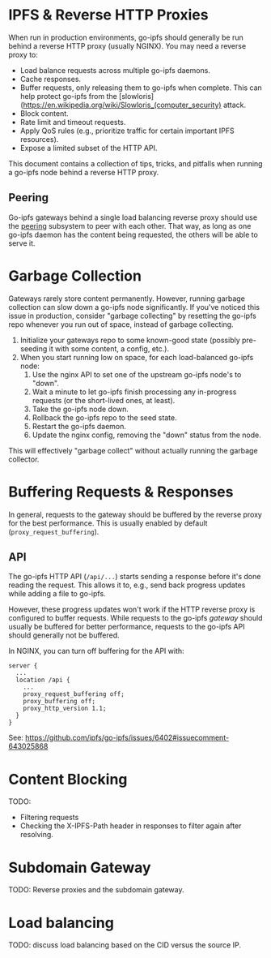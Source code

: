 # IPFS & Reverse HTTP Proxies

When run in production environments, go-ipfs should generally be run behind a
reverse HTTP proxy (usually NGINX). You may need a reverse proxy to:

* Load balance requests across multiple go-ipfs daemons.
* Cache responses.
* Buffer requests, only releasing them to go-ipfs when complete. This can help
  protect go-ipfs from the
  [slowloris](https://en.wikipedia.org/wiki/Slowloris_(computer_security)
  attack.
* Block content.
* Rate limit and timeout requests.
* Apply QoS rules (e.g., prioritize traffic for certain important IPFS resources).
* Expose a limited subset of the HTTP API.

This document contains a collection of tips, tricks, and pitfalls when running a
go-ipfs node behind a reverse HTTP proxy.

## Peering

Go-ipfs gateways behind a single load balancing reverse proxy should use the
[peering](../config.md#peering) subsystem to peer with each other. That way, as
long as one go-ipfs daemon has the content being requested, the others will be
able to serve it.

# Garbage Collection

Gateways rarely store content permanently. However, running garbage collection
can slow down a go-ipfs node significantly. If you've noticed this issue in
production, consider "garbage collecting" by resetting the go-ipfs repo whenever
you run out of space, instead of garbage collecting.

1. Initialize your gateways repo to some known-good state (possibly pre-seeding
   it with some content, a config, etc.).
2. When you start running low on space, for each load-balanced go-ipfs node:
    1. Use the nginx API to set one of the upstream go-ipfs node's to "down".
    2. Wait a minute to let go-ipfs finish processing any in-progress requests
      (or the short-lived ones, at least).
    3. Take the go-ipfs node down.
    4. Rollback the go-ipfs repo to the seed state.
    5. Restart the go-ipfs daemon.
    6. Update the nginx config, removing the "down" status from the node.

This will effectively "garbage collect" without actually running the garbage
collector.

# Buffering Requests & Responses

In general, requests to the gateway should be buffered by the reverse proxy for
the best performance. This is usually enabled by default (`proxy_request_buffering`).

## API

The go-ipfs HTTP API (`/api/...`) starts sending a response before it's done
reading the request. This allows it to, e.g., send back progress updates while
adding a file to go-ipfs.

However, these progress updates won't work if the HTTP reverse proxy is
configured to buffer requests. While requests to the go-ipfs _gateway_ should
usually be buffered for better performance, requests to the go-ipfs API should
generally not be buffered.

In NGINX, you can turn off buffering for the API with:

```nginx
server {
  ...
  location /api {
    ...
    proxy_request_buffering off;
    proxy_buffering off;
    proxy_http_version 1.1;
  }
}
```

See: https://github.com/ipfs/go-ipfs/issues/6402#issuecomment-643025868

# Content Blocking

TODO:

* Filtering requests
* Checking the X-IPFS-Path header in responses to filter again after resolving.

# Subdomain Gateway

TODO: Reverse proxies and the subdomain gateway.

# Load balancing

TODO: discuss load balancing based on the CID versus the source IP.
